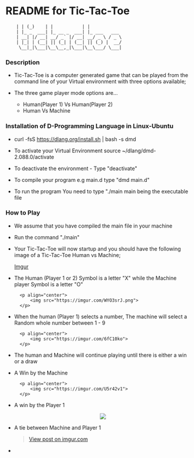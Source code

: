 # README for Tic-Tac-Toe

        | | (_)    | |           | |            
        | |_ _  ___| |_ __ _  ___| |_ ___   ___ 
        | __| |/ __| __/ _` |/ __| __/ _ \ / _ \
        | |_| | (__| || (_| | (__| || (_) |  __/
         \__|_|\___|\__\__,_|\___|\__\___/ \___|



### Description

* Tic-Tac-Toe is a computer generated game that can be played from the command line of your Virtual environment with three options available;

<ul>
<li>The three game player mode options are...</li>
<ul>
<li>Human(Player 1) Vs Human(Player 2)</li>
<li>Human Vs Machine</li>
</ul>
</ul>

### Installation of D-Programming Language in Linux-Ubuntu


* curl -fsS https://dlang.org/install.sh | bash -s dmd

* To activate your Virtual Environment source ~/dlang/dmd-2.088.0/activate

* To deactivate the environment - Type "deactivate"

* To compile your program e.g main.d type "dmd main.d"

* To run the program You need to type "./main main being the executable file


### How to Play

* We assume that you have compiled the main file in your machine

* Run the command "./main"

* Your Tic-Tac-Toe will now startup and you should have the following image of a Tic-Tac-Toe Human vs Machine;
	
	[Imgur](https://imgur.com/Z0sffq3)


* The Human (Player 1 or 2) Symbol is a letter "X" while the Machine player Symbol is a letter "O"

        <p align="center">
            <img src="https://imgur.com/WYO3srJ.png">
        </p>


* When the human (Player 1) selects a number, The machine will select a Random whole number between 1 - 9

        <p align="center">
            <img src="https://imgur.com/6fC10ko">
        </p>

* The human and Machine will continue playing until there is either a win or a draw

* A Win by the Machine

        <p align="center">
            <img src="https://imgur.com/U5r42v1">
        </p>

* A win by the Player 1

	<p align="center">
            <img src="https://imgur.com/lcWh9yC">
        </p>


* A tie between Machine and Player 1

	<blockquote class="imgur-embed-pub" lang="en" data-id="Z0sffq3"><a href="https://imgur.com/Z0sffq3">View post on imgur.com</a></blockquote><script async src="//s.imgur.com/min/embed.js" charset="utf-8"></script>

* 

